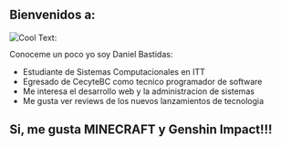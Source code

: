 ## Bienvenidos a:

![](https://images.cooltext.com/5508554.png)<a href="http://es.cooltext.com" target="_top"><img src="https://cooltext.com/images/ct_pixel.gif" width="80" height="15" alt="Cool Text: Generador de Logotipos y Gráficos." border="0" /></a>

Conoceme un poco yo soy Daniel Bastidas:

- Estudiante de Sistemas Computacionales en ITT
- Egresado de CecyteBC como tecnico programador de software
- Me interesa el desarrollo web y la administracion de sistemas
- Me gusta ver reviews de los nuevos lanzamientos de tecnologia

## Si, me gusta MINECRAFT y Genshin Impact!!!
